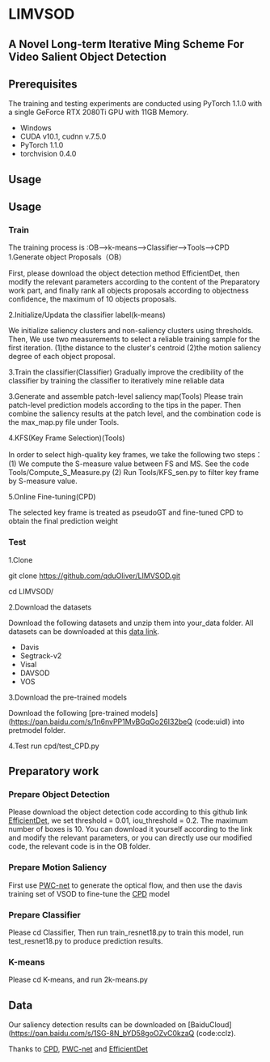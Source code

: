 # LIMVSOD
## A Novel Long-term Iterative Ming Scheme For Video Salient Object Detection

## Prerequisites
The training and testing experiments are conducted using PyTorch 1.1.0 with a single GeForce RTX 2080Ti GPU with 11GB Memory.
* Windows
* CUDA v10.1, cudnn v.7.5.0
* PyTorch 1.1.0
* torchvision 0.4.0

## Usage


## Usage

### Train
The training process is :OB-->k-means-->Classifier-->Tools-->CPD
1.Generate object Proposals（OB）

First,  please download the object detection method EfficientDet, then modify the relevant parameters according to the content of the Preparatory work part, and finally rank all objects proposals according to objectness confidence, the maximum of 10 objects proposals.

2.Initialize/Updata the classifier label(k-means)

We initialize saliency clusters and non-saliency clusters using thresholds. Then, We use two measurements to select a reliable training sample for the first iteration.
(1)the distance to the cluster's centroid (2)the motion saliency degree of each object proposal.

3.Train the classifier(Classifier)
Gradually improve the credibility of the classifier by training the classifier to iteratively mine reliable data


3.Generate and assemble patch-level saliency map(Tools)
Please train patch-level prediction models according to the tips in the paper. Then combine the saliency results at the patch level, and the combination code is the max_map.py file under Tools.

4.KFS(Key Frame Selection)(Tools)

In order to select high-quality key frames, we take the following two steps：
(1) We compute the S-measure value between FS and MS. See the code Tools/Compute_S_Measure.py
(2) Run Tools/KFS_sen.py to filter key frame by S-measure value.

5.Online Fine-tuning(CPD)

The selected key frame is treated as pseudoGT and fine-tuned CPD to obtain the final prediction weight


### Test
1.Clone

git clone https://github.com/qduOliver/LIMVSOD.git

cd LIMVSOD/

2.Download the datasets

Download the following datasets and unzip them into your_data folder.
All datasets can be downloaded at this [data link](http://dpfan.net/news/).

* Davis
* Segtrack-v2
* Visal
* DAVSOD
* VOS

3.Download the pre-trained models

Download the following [pre-trained models](https://pan.baidu.com/s/1n6nvPP1MvBGqGo26I32beQ (code:uidl) into pretmodel folder. 

4.Test
run cpd/test_CPD.py

## Preparatory work
### Prepare Object Detection
Please download the object detection code according to this github link [EfficientDet](https://github.com/zylo117/Yet-Another-EfficientDet-Pytorch), we set threshold = 0.01, iou_threshold = 0.2. The maximum number of boxes is 10.
You can download it yourself according to the link and modify the relevant parameters, or you can directly use our modified code, the relevant code is in the OB folder.
### Prepare Motion Saliency
First use [PWC-net](https://github.com/sniklaus/pytorch-pwc) to generate the optical flow, and then use the davis training set of VSOD to fine-tune the [CPD](https://github.com/wuzhe71/CPD) model
### Prepare Classifier
Please cd Classifier, Then run train_resnet18.py to train this model, run test_resnet18.py to produce prediction results.
### K-means
Please cd K-means, and run 2k-means.py 

## Data
Our saliency detection results can be downloaded on [BaiduCloud](https://pan.baidu.com/s/1SG-8N_bYD58goOZvC0kzaQ (code:cclz). 


Thanks to [CPD](https://github.com/wuzhe71/CPD), [PWC-net](https://github.com/sniklaus/pytorch-pwc) and [EfficientDet](https://github.com/zylo117/Yet-Another-EfficientDet-Pytorch)

